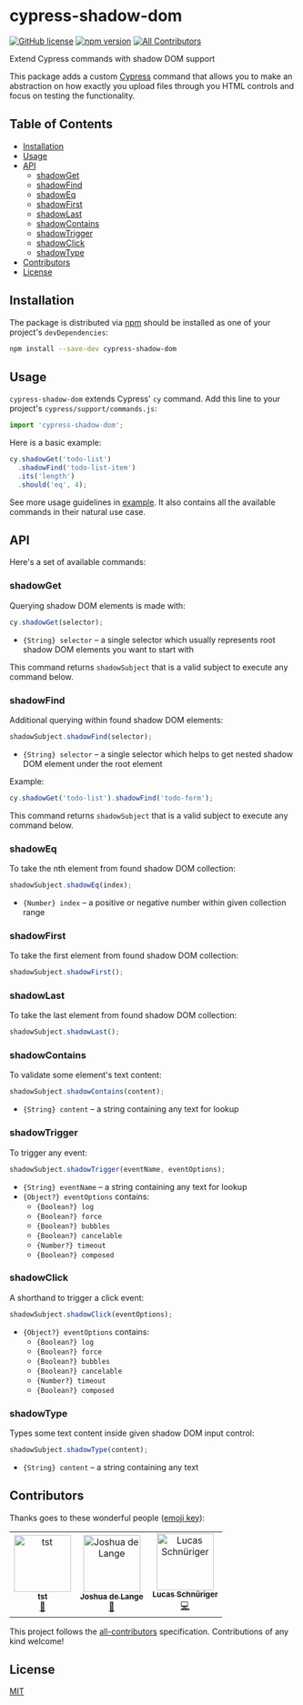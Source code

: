 # cypress-shadow-dom

[![GitHub license](https://img.shields.io/badge/license-MIT-blue.svg)](https://github.com/abramenal/cypress-shadow-dom/blob/master/LICENSE) [![npm version](https://img.shields.io/npm/v/cypress-shadow-dom.svg?style=flat&color=important)](https://www.npmjs.com/package/cypress-shadow-dom) [![All Contributors](https://img.shields.io/badge/all_contributors-3-orange.svg?style=flat-square)](#contributors)

Extend Cypress commands with shadow DOM support

This package adds a custom [Cypress][cypress] command that allows you to make an abstraction on how exactly you upload files through you HTML controls and focus on testing the functionality.

## Table of Contents

- [Installation](#installation)
- [Usage](#usage)
- [API](#api)
  - [shadowGet](#shadowGet)
  - [shadowFind](#shadowFind)
  - [shadowEq](#shadowEq)
  - [shadowFirst](#shadowFirst)
  - [shadowLast](#shadowLast)
  - [shadowContains](#shadowContains)
  - [shadowTrigger](#shadowTrigger)
  - [shadowClick](#shadowTrigger)
  - [shadowType](#shadowType)
- [Contributors](#contributors)
- [License](#license)

## Installation

The package is distributed via [npm][npm] should be installed as one of your project's `devDependencies`:

```bash
npm install --save-dev cypress-shadow-dom
```

## Usage

`cypress-shadow-dom` extends Cypress' `cy` command.
Add this line to your project's `cypress/support/commands.js`:

```javascript
import 'cypress-shadow-dom';
```

Here is a basic example:

```javascript
cy.shadowGet('todo-list')
  .shadowFind('todo-list-item')
  .its('length')
  .should('eq', 4);
```

See more usage guidelines in [example](./example). It also contains all the available commands in their natural use case.

## API

Here's a set of available commands:

### shadowGet

Querying shadow DOM elements is made with:

```javascript
cy.shadowGet(selector);
```

- `{String} selector` – a single selector which usually represents root shadow DOM elements you want to start with

This command returns `shadowSubject` that is a valid subject to execute any command below.

### shadowFind

Additional querying within found shadow DOM elements:

```javascript
shadowSubject.shadowFind(selector);
```

- `{String} selector` – a single selector which helps to get nested shadow DOM element under the root element

Example:

```javascript
cy.shadowGet('todo-list').shadowFind('todo-form');
```

This command returns `shadowSubject` that is a valid subject to execute any command below.

### shadowEq

To take the nth element from found shadow DOM collection:

```javascript
shadowSubject.shadowEq(index);
```

- `{Number} index` – a positive or negative number within given collection range

### shadowFirst

To take the first element from found shadow DOM collection:

```javascript
shadowSubject.shadowFirst();
```

### shadowLast

To take the last element from found shadow DOM collection:

```javascript
shadowSubject.shadowLast();
```

### shadowContains

To validate some element's text content:

```javascript
shadowSubject.shadowContains(content);
```

- `{String} content` – a string containing any text for lookup

### shadowTrigger

To trigger any event:

```javascript
shadowSubject.shadowTrigger(eventName, eventOptions);
```

- `{String} eventName` – a string containing any text for lookup
- `{Object?} eventOptions` contains:
  - `{Boolean?} log`
  - `{Boolean?} force`
  - `{Boolean?} bubbles`
  - `{Boolean?} cancelable`
  - `{Number?} timeout`
  - `{Boolean?} composed`

### shadowClick

A shorthand to trigger a click event:

```javascript
shadowSubject.shadowClick(eventOptions);
```

- `{Object?} eventOptions` contains:
  - `{Boolean?} log`
  - `{Boolean?} force`
  - `{Boolean?} bubbles`
  - `{Boolean?} cancelable`
  - `{Number?} timeout`
  - `{Boolean?} composed`

### shadowType

Types some text content inside given shadow DOM input control:

```javascript
shadowSubject.shadowType(content);
```

- `{String} content` – a string containing any text

## Contributors

Thanks goes to these wonderful people ([emoji key](https://allcontributors.org/docs/en/emoji-key)):

<!-- ALL-CONTRIBUTORS-LIST:START - Do not remove or modify this section -->
<!-- prettier-ignore -->
<table>
  <tr>
    <td align="center"><a href="http://tstechnologies.com.vn/"><img src="https://avatars1.githubusercontent.com/u/37669424?v=4" width="100px;" alt="tst"/><br /><sub><b>tst</b></sub></a><br /><a href="https://github.com/abramenal/cypress-shadow-dom/issues?q=author%3Asangmai350" title="Bug reports">🐛</a></td>
    <td align="center"><a href="http://joshuadelange.com"><img src="https://avatars3.githubusercontent.com/u/525349?v=4" width="100px;" alt="Joshua de Lange"/><br /><sub><b>Joshua de Lange</b></sub></a><br /><a href="https://github.com/abramenal/cypress-shadow-dom/issues?q=author%3Ajoshuadelange" title="Bug reports">🐛</a></td>
    <td align="center"><a href="https://github.com/culas"><img src="https://avatars0.githubusercontent.com/u/8446762?v=4" width="100px;" alt="Lucas Schnüriger"/><br /><sub><b>Lucas Schnüriger</b></sub></a><br /><a href="https://github.com/abramenal/cypress-shadow-dom/commits?author=culas" title="Code">💻</a></td>
  </tr>
</table>

<!-- ALL-CONTRIBUTORS-LIST:END -->

This project follows the [all-contributors](https://github.com/all-contributors/all-contributors) specification. Contributions of any kind welcome!

## License

[MIT][mit]

[cypress]: https://cypress.io/
[npm]: https://www.npmjs.com/
[mit]: https://opensource.org/licenses/MIT
